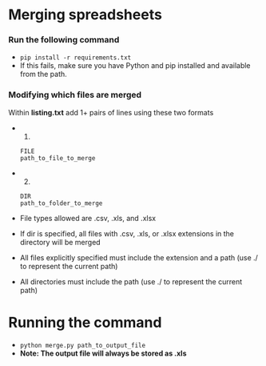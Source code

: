 # Merging spreadsheets

### Run the following command
- `pip install -r requirements.txt`
- If this fails, make sure you have Python and pip installed and available from the path.

### Modifying which files are merged
Within **listing.txt** add 1+ pairs of lines using these two formats
    
- 1)
    ```
    FILE
    path_to_file_to_merge
    ```

- 2)
    ```
    DIR
    path_to_folder_to_merge
    ```

- File types allowed are .csv, .xls, and .xlsx
- If dir is specified, all files with .csv, .xls, or .xlsx extensions in the directory will be merged
- All files explicitly specified must include the extension and a path (use ./ to represent the current path)
- All directories must include the path (use ./ to represent the current path)

# Running the command
- `python merge.py path_to_output_file`
- **Note: The output file will always be stored as .xls**
